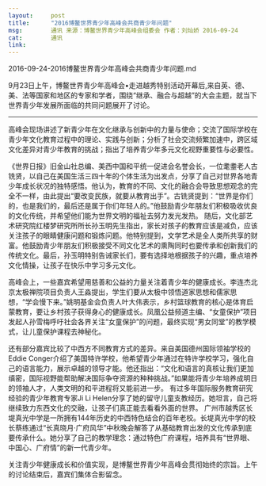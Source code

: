 ```yaml
---
layout:     post
title:      "2016博鳌世界青少年高峰会共商青少年问题"
msg:		通讯 来源：博鳌世界青少年高峰会组委会 作者：刘灿娇 2016-09-24
cat:		通讯
link:		
---
```

2016-09-24-2016博鳌世界青少年高峰会共商青少年问题.md
 


9月23日上午，博鳌世界青少年高峰会•走进越秀特别活动开幕后,来自英、德、美、法等国家和地区的专家和学者，围绕“继承、融合与超越”的大会主题，就当下世界青少年发展所面临的共同问题展开了讨论。
***
高峰会现场讲述了新青少年在文化继承与创新中的力量与使命；交流了国际学校在青少年文化教育过程中的理论、实践与创新；分析了社会交流频繁加速中，跨区域文化差异对青少年教育的挑战；指出了培养青少年多元文化视野重要性与必要性。

《世界日报》旧金山社总编、美西中国和平统一促进会名誉会长，一位耄耋老人古铣贤，以自己在美国生活三四十年的个体生活为出发点，分享了自己对世界各地青少年成长状况的独特感悟。他认为，教育的不同、文化的融合会导致思想观念的完全不一样，由此提出“要改变民族，就要从教育出手”。古铣贤提到：“世界是你们的，也是我们的，最后还是属于你们年轻人的。”他鼓励青少年朋友们积极吸收优良的文化传统，并希望他们能为世界文明的福祉去努力发光发热。
随后，文化部艺术研究院红楼梦研究所所长孙玉明先生指出，家长对孩子的教育应该是减负，应该关注孩子的眼睛健康问题和锻炼问题。他特别提到，文学艺术是全人类所共享的财富。他鼓励青少年朋友们积极接受不同文化艺术的熏陶同时也要传承和创新我们的传统文化。最后，孙玉明特别告诫家长们，要有选择地根据孩子的兴趣，重点培养文化情操，让孩子在快乐中学习多元文化。

高峰会上，一些嘉宾希望用慈善和公益的力量关注着青少年的健康成长。李连杰北京太极禅院项目负责人王淼提出，学生们要从太极中领悟道家思想和儒家思想，“学会慢下来。”姚明基金会负责人叶大伟表示，乡村篮球教育的核心是体育启蒙教育，要让乡村孩子获得身心的健康成长。凤凰公益频道主编、“女童保护”项目发起人孙雪梅呼吁社会各界关注“女童保护”的问题，最终实现“男女同堂”的教学模式，让儿童保护课程去神秘化。

还有部分嘉宾比较了中西方不同教育方式的差异。来自美国德州国际领袖学校的Eddie Conger介绍了美国特许学校，他希望青少年通过在特许学校学习，强化自己的语言能力，展示卓越的领导才能。他还指出：“文化和语言的真核让我们更加缜密，国际视野能帮助解决国际争夺资源的种种挑战。”如果能将青少年培养成明日的领袖人才，人类文明的和平进程将又能前进一步。
有过多年国际服务教育研究经验的青少年教育专家Ji Li Helen分享了她的留守儿童支教经历。她坦言，自己将继续致力东西文化的交融，让孩子们真正能去看看外面的世界。
广州市越秀区长堤真光中学是一所拥有144年历史的中西特色结合的百年老校。长堤真光中学的校长蔡练通过“长真晓月·广府风华”中秋晚会解答了从基础教育出发的文化传承到底要传承什么。她分享了自己的教学理念：通过特色广府课程，培养具有“世界眼、中国心、广府情”的新一代青少年。

关注青少年健康成长和价值实现，是博鳌世界青少年高峰会贯彻始终的宗旨。上午的讨论结束后，嘉宾们集体合影留念。